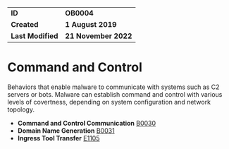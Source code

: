 <table>
<tr>
<td><b>ID</b></td>
<td><b>OB0004</b></td>
</tr>
<td><b>Created</b></td>
<td><b>1 August 2019</b></td>
</tr>
<tr>
<td><b>Last Modified</b></td>
<td><b>21 November 2022</b></td>
</tr>
</table>

# Command and Control

Behaviors that enable malware to communicate with systems such as C2 servers or bots. Malware can establish command and control with various levels of covertness, depending on system configuration and network topology. 

* **Command and Control Communication** [B0030](../command-and-control/c2-communication.md)
* **Domain Name Generation** [B0031](../command-and-control/domain-name-generation.md)
* **Ingress Tool Transfer** [E1105](../command-and-control/ingress-tool-transfer.md)
